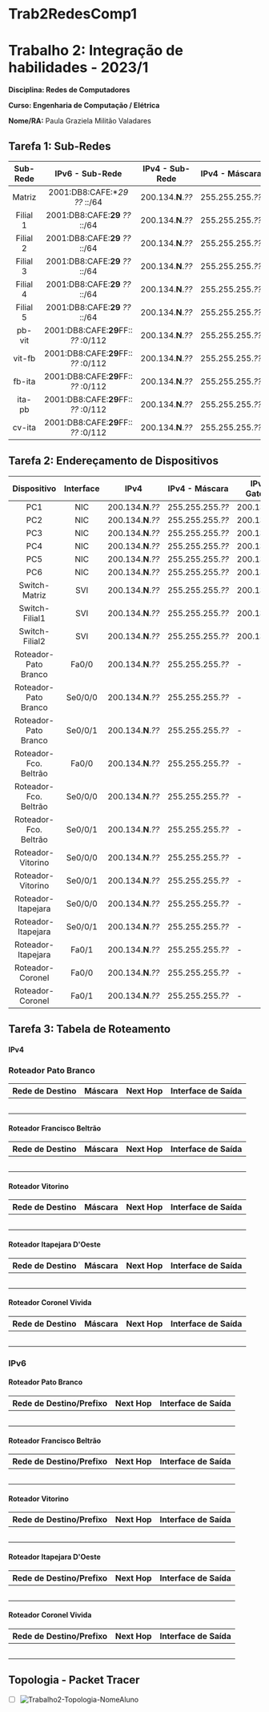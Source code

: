 # Trab2RedesComp1

# Trabalho 2: Integração de habilidades - 2023/1
**Disciplina: Redes de Computadores**

**Curso: Engenharia de Computação / Elétrica**

**Nome/RA:** Paula Graziela Militão Valadares 


## Tarefa 1:  Sub-Redes
| Sub- Rede |             IPv6 - Sub-Rede            |  IPv4 - Sub-Rede  |  IPv4 - Máscara   | IPv4 - Broadcast  |    
|:---------:|:--------------------------------------:|:-----------------:|:-----------------:|:-----------------:|
| Matriz    | 2001:DB8:CAFE:**29* *??* ::/64 | 200.134.**N**.*??*   | 255.255.255.*??* | 200.134.**N**.*??*  |
| Filial 1  | 2001:DB8:CAFE:**29** *??* ::/64 | 200.134.**N**.*??*  | 255.255.255.*??* | 200.134.**N**.*??*  |
| Filial 2  | 2001:DB8:CAFE:**29** *??* ::/64 | 200.134.**N**.*??*  | 255.255.255.*??* | 200.134.**N**.*??* |
| Filial 3  | 2001:DB8:CAFE:**29** *??* ::/64 | 200.134.**N**.*??* | 255.255.255.*??* | 200.134.**N**.*??* |
| Filial 4  | 2001:DB8:CAFE:**29** *??* ::/64 | 200.134.**N**.*??* | 255.255.255.*??* | 200.134.**N**.*??* |
| Filial 5  | 2001:DB8:CAFE:**29** *??* ::/64 | 200.134.**N**.*??* | 255.255.255.*??* | 200.134.**N**.*??* |
| pb-vit    | 2001:DB8:CAFE:**29**FF:: *??* :0/112 | 200.134.**N**.*??* | 255.255.255.*??* | 200.134.**N**.*??* |
| vit-fb    | 2001:DB8:CAFE:**29**FF:: *??* :0/112 | 200.134.**N**.*??* | 255.255.255.*??* | 200.134.**N**.*??* |
| fb-ita    | 2001:DB8:CAFE:**29**FF:: *??* :0/112 | 200.134.**N**.*??* | 255.255.255.*??* | 200.134.**N**.*??* |
| ita-pb    | 2001:DB8:CAFE:**29**FF:: *??* :0/112 | 200.134.**N**.*??* | 255.255.255.*??* | 200.134.**N**.*??* |
| cv-ita    | 2001:DB8:CAFE:**29**FF:: *??* :0/112  | 200.134.**N**.*??* | 255.255.255.*??* | 200.134.**N**.*??* |


## Tarefa 2: Endereçamento de Dispositivos
| Dispositivo           |Interface|      IPv4     |  IPv4 - Máscara |IPv4 - Gateway|      IPv6/Prefixo (GUA)     | IPv6 (LLA) |IPv6-Gateway|
|:-----------------------:|:---------:|---------------|-----------------|--------------|-----------------------------|------------|---------|
| PC1                   | NIC     | 200.134.**N**.*??*   | 255.255.255.*??* | 200.134.**N**.*??*  | 2001:DB8:CAFE:**NN***??*::*??*/64    |   EUI-64   | FE80::1 |
| PC2                   | NIC     | 200.134.**N**.*??*   | 255.255.255.*??* | 200.134.**N**.*??*  | 2001:DB8:CAFE:**NN***??*::*??*/64    |   EUI-64   | FE80::1 |
| PC3                   | NIC     | 200.134.**N**.*??*  | 255.255.255.*??* | 200.134.**N**.*??* | 2001:DB8:CAFE:**NN***??*::*??*/64    |   EUI-64   | FE80::1 |
| PC4                   | NIC     | 200.134.**N**.*??*  | 255.255.255.*??* | 200.134.**N**.*??* | 2001:DB8:CAFE:**NN***??*::*??*/64    |   EUI-64   | FE80::1 |
| PC5                   | NIC     | 200.134.**N**.*??*  | 255.255.255.*??* | 200.134.**N**.*??* | 2001:DB8:CAFE:**NN***??*::*??*/64    |   EUI-64   | FE80::1 |
| PC6                   | NIC     | 200.134.**N**.*??* | 255.255.255.*??* | 200.134.**N**.*??* | 2001:DB8:CAFE:**NN***??*::*??*/64    |   EUI-64   | FE80::1 |
| Switch-Matriz         | SVI     | 200.134.**N**.*??*   | 255.255.255.*??* | 200.134.**N**.*??*  |             -               |     -      |    -    |
| Switch-Filial1        | SVI     | 200.134.**N**.*??*  | 255.255.255.*??* | 200.134.**N**.*??* |             -               |     -      |    -    |
| Switch-Filial2        | SVI     | 200.134.**N**.*??*  | 255.255.255.*??* | 200.134.**N**.*??* |             -               |     -      |    -    |
| Roteador-Pato Branco  | Fa0/0   | 200.134.**N**.*??*   | 255.255.255.*??* |      -       | 2001:DB8:CAFE:**NN** *??*::*??*/64    |   FE80::1  |    -    |
| Roteador-Pato Branco  | Se0/0/0 | 200.134.**N**.*??* | 255.255.255.*??* |      -       | 2001:DB8:CAFE:**NN**FF::*??*:*??*/112 |   EUI-64   |    -    |
| Roteador-Pato Branco  | Se0/0/1 | 200.134.**N**.*??* | 255.255.255.*??* |      -       | 2001:DB8:CAFE:**NN**FF::*??*:*??*/112 |   EUI-64   |    -    |
| Roteador-Fco. Beltrão | Fa0/0   | 200.134.**N**.*??*  | 255.255.255.*??* |      -       | 2001:DB8:CAFE:**NN** *??*::*??*/64    |   FE80::1  |    -    |
| Roteador-Fco. Beltrão | Se0/0/0 | 200.134.**N**.*??* | 255.255.255.*??* |      -       | 2001:DB8:CAFE:**NN**FF::*??*:*??*/112 |   EUI-64   |    -    |
| Roteador-Fco. Beltrão | Se0/0/1 | 200.134.**N**.*??* | 255.255.255.*??* |      -       | 2001:DB8:CAFE:**NN**FF::*??*:*??*/112 |   EUI-64   |    -    | 
| Roteador-Vitorino     | Se0/0/0 | 200.134.**N**.*??* | 255.255.255.*??* |      -       | 2001:DB8:CAFE:**NN**FF::*??*:*??*/112 |   EUI-64   |    -    | 
| Roteador-Vitorino     | Se0/0/1 | 200.134.**N**.*??* | 255.255.255.*??* |      -       | 2001:DB8:CAFE:**NN**FF::*??*:*??*/112 |   EUI-64   |    -    | 
| Roteador-Itapejara    | Se0/0/0 | 200.134.**N**.*??* | 255.255.255.*??* |      -       | 2001:DB8:CAFE:**NN**FF::*??*:*??*/112 |   EUI-64   |    -    | 
| Roteador-Itapejara    | Se0/0/1 | 200.134.**N**.*??* | 255.255.255.*??* |      -       | 2001:DB8:CAFE:**NN**FF::*??*:*??*/112 |   EUI-64   |    -    | 
| Roteador-Itapejara    | Fa0/1   | 200.134.**N**.*??* | 255.255.255.*??* |      -       | 2001:DB8:CAFE:**NN**FF::*??*:*??*/112 |   EUI-64   |    -    | 
| Roteador-Coronel      | Fa0/0   | 200.134.**N**.*??*  | 255.255.255.*??* |      -       | 2001:DB8:CAFE:**NN** *??*::*??*/64    |   FE80::1  |    -    |
| Roteador-Coronel      | Fa0/1   | 200.134.**N**.*??* | 255.255.255.*??* |      -       | 2001:DB8:CAFE:**NN**FF::*??*:*??*/112 |   EUI-64   |    -    | 



## Tarefa 3: Tabela de Roteamento
#### IPv4

### Roteador Pato Branco
|  Rede de Destino  |     Máscara     |     Next Hop      | Interface de Saída |
|-------------------|-----------------|-------------------|--------------------|
|                   |                 |                   |                    | 
|                   |                 |                   |                    | 
|                   |                 |                   |                    | 
|                   |                 |                   |                    | 
|                   |                 |                   |                    | 


#### Roteador Francisco Beltrão
|  Rede de Destino  |     Máscara     |     Next Hop      | Interface de Saída |
|-------------------|-----------------|-------------------|--------------------|
|                   |                 |                   |                    | 
|                   |                 |                   |                    | 
|                   |                 |                   |                    | 
|                   |                 |                   |                    | 
|                   |                 |                   |                    | 

#### Roteador Vitorino
|  Rede de Destino  |     Máscara     |     Next Hop      | Interface de Saída |
|-------------------|-----------------|-------------------|--------------------|
|                   |                 |                   |                    | 
|                   |                 |                   |                    | 
|                   |                 |                   |                    | 
|                   |                 |                   |                    | 
|                   |                 |                   |                    | 

#### Roteador Itapejara D'Oeste
|  Rede de Destino  |     Máscara     |     Next Hop      | Interface de Saída |
|-------------------|-----------------|-------------------|--------------------|
|                   |                 |                   |                    | 
|                   |                 |                   |                    | 
|                   |                 |                   |                    | 
|                   |                 |                   |                    | 
|                   |                 |                   |                    | 

#### Roteador Coronel Vivida
|  Rede de Destino  |     Máscara     |     Next Hop      | Interface de Saída |
|-------------------|-----------------|-------------------|--------------------|
|                   |                 |                   |                    | 
|                   |                 |                   |                    | 
|                   |                 |                   |                    | 
|                   |                 |                   |                    | 
|                   |                 |                   |                    | 


### IPv6
#### Roteador Pato Branco
| Rede de Destino/Prefixo      | Next Hop                     | Interface de Saída |
|------------------------------|------------------------------|--------------------|
|                              |                              |                    |
|                              |                              |                    |
|                              |                              |                    |
|                              |                              |                    |
|                              |                              |                    |
      
      
#### Roteador Francisco Beltrão
| Rede de Destino/Prefixo      | Next Hop                     | Interface de Saída |
|------------------------------|------------------------------|--------------------|
|                              |                              |                    |
|                              |                              |                    |
|                              |                              |                    |
|                              |                              |                    |
|                              |                              |                    |
      
#### Roteador Vitorino
| Rede de Destino/Prefixo      | Next Hop                     | Interface de Saída |
|------------------------------|------------------------------|--------------------|
|                              |                              |                    |
|                              |                              |                    |
|                              |                              |                    |
|                              |                              |                    |
|                              |                              |                    |
      
#### Roteador Itapejara D'Oeste
| Rede de Destino/Prefixo      | Next Hop                     | Interface de Saída |
|------------------------------|------------------------------|--------------------|
|                              |                              |                    |
|                              |                              |                    |
|                              |                              |                    |
|                              |                              |                    |
|                              |                              |                    |
      
#### Roteador Coronel Vivida
| Rede de Destino/Prefixo      | Next Hop                     | Interface de Saída |
|------------------------------|------------------------------|--------------------|
|                              |                              |                    |
|                              |                              |                    |
|                              |                              |                    |
|                              |                              |                    |
|                              |                              |                    |

## Topologia - Packet Tracer
- [ ] ![Trabalho2-Topologia-NomeAluno](trabalho2-20222-topologia-NomeAluno.pkt)
